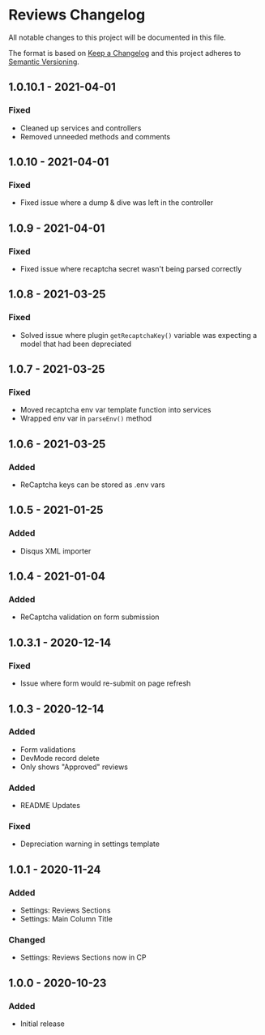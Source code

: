 # Reviews Changelog

All notable changes to this project will be documented in this file.

The format is based on [Keep a Changelog](http://keepachangelog.com/) and this project adheres to [Semantic Versioning](http://semver.org/).

## 1.0.10.1 - 2021-04-01

### Fixed

- Cleaned up services and controllers
- Removed unneeded methods and comments

## 1.0.10 - 2021-04-01

### Fixed

- Fixed issue where a dump & dive was left in the controller

## 1.0.9 - 2021-04-01

### Fixed

- Fixed issue where recaptcha secret wasn't being parsed correctly

## 1.0.8 - 2021-03-25

### Fixed

-   Solved issue where plugin `getRecaptchaKey()` variable was expecting a model that had been depreciated

## 1.0.7 - 2021-03-25

### Fixed

-   Moved recaptcha env var template function into services
-   Wrapped env var in `parseEnv()` method

## 1.0.6 - 2021-03-25

### Added

-   ReCaptcha keys can be stored as .env vars

## 1.0.5 - 2021-01-25

### Added

-   Disqus XML importer

## 1.0.4 - 2021-01-04

### Added

-   ReCaptcha validation on form submission

## 1.0.3.1 - 2020-12-14

### Fixed

-   Issue where form would re-submit on page refresh

## 1.0.3 - 2020-12-14

### Added

-   Form validations
-   DevMode record delete
-   Only shows "Approved" reviews

### Added

-   README Updates

### Fixed

-   Depreciation warning in settings template

## 1.0.1 - 2020-11-24

### Added

-   Settings: Reviews Sections
-   Settings: Main Column Title

### Changed

-   Settings: Reviews Sections now in CP

## 1.0.0 - 2020-10-23

### Added

-   Initial release
